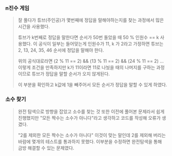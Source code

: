 ### n진수 게임

> 잘 풀다가 튜브(주인공)가 몇번째에 정답을 말해야하는지를 찾는 과정에서 많은 시간을 사용했다.
>
> 튜브가 k번째로 정답을 말한다면 순서가 50번 돌았을 때  50 % 인원수 == k 사용했다. 이 공식이 일부는 들어맞는게 인원수가 11, k 가 2라고 가정하면 튜브는 2, 13, 24, 35, 46 순서에 정답을 말해야 한다.
>
> 위의 공식대로라면 (2 % 11 == 2) && (13 % 11 == 2) && (24 % 11 == 2) ... 이렇게 조건을 만족하지만 k가 11이라면 11로 나눴을 때의 나머지를 구하는 과정이므로 튜브가 정답을 말할 순서가 오지 않게된다.
>
> 이 부분을 확인하고 k값에 1을 빼주어서 모든 순서가 정답을 말할 수 있게 하였다.

### 소수 찾기

> 완전 탐색으로 방향을 잡았고 소수를 찾는 것 또한 이전에 풀어본 문제라서 쉽게 진행했지만 "모든 짝수는 소수가 아니다"라고 생각하고 코드를 작성해 오류가 생겼다.
>
> "2를 제외한 모든 짝수는 소수가 아니다" 이것이 맞는 말인데 2를 제외해 버리는 바람에 몇개의 테스트를 통과하지 못했다. 이부분을 수정하면 완전탐색을 통해 금방 해결할 수 있는 문제였다.